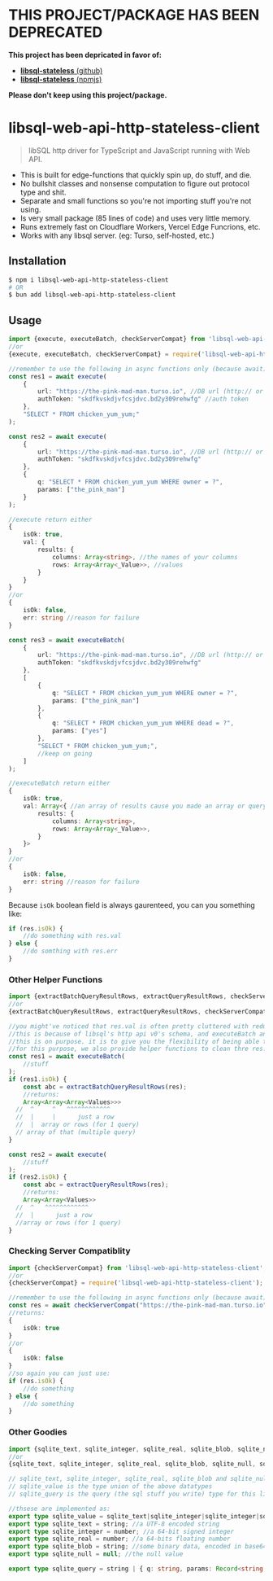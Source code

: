 # **__THIS PROJECT/PACKAGE HAS BEEN DEPRECATED__**
**This project has been depricated in favor of:**
- [**libsql-stateless** (github)](https://github.com/DaBigBlob/libsql-stateless)
- [**libsql-stateless** (npmjs)](https://www.npmjs.com/package/libsql-stateless)

**Please don't keep using this project/package.**

# libsql-web-api-http-stateless-client

> libSQL http driver for TypeScript and JavaScript running with Web API.

- This is built for edge-functions that quickly spin up, do stuff, and die.
- No bullshit classes and nonsense computation to figure out protocol type and shit.
- Separate and small functions so you're not importing stuff you're not using.
- Is very small package (85 lines of code) and uses very little memory.
- Runs extremely fast on Cloudflare Workers, Vercel Edge Funcrions, etc.
- Works with any libsql server. (eg: Turso, self-hosted, etc.)

## Installation

```bash
$ npm i libsql-web-api-http-stateless-client
# OR
$ bun add libsql-web-api-http-stateless-client
```

## Usage

```ts
import {execute, executeBatch, checkServerCompat} from 'libsql-web-api-http-stateless-client'; //mjs
//or
{execute, executeBatch, checkServerCompat} = require('libsql-web-api-http-stateless-client'); //for cjs

//remember to use the following in async functions only (because await)
const res1 = await execute(
    {
        url: "https://the-pink-mad-man.turso.io", //DB url (http:// or https:// only)
        authToken: "skdfkvskdjvfcsjdvc.bd2y309rehwfg" //auth token
    },
    "SELECT * FROM chicken_yum_yum;"
);

const res2 = await execute(
    {
        url: "https://the-pink-mad-man.turso.io", //DB url (http:// or https:// only)
        authToken: "skdfkvskdjvfcsjdvc.bd2y309rehwfg"
    },
    {
        q: "SELECT * FROM chicken_yum_yum WHERE owner = ?",
        params: ["the_pink_man"]
    }
);

//execute return either
{
    isOk: true,
    val: {
        results: {
            columns: Array<string>, //the names of your columns
            rows: Array<Array<_Value>>, //values
        }
    }
}
//or
{
    isOk: false,
    err: string //reason for failure
}

const res3 = await executeBatch(
    {
        url: "https://the-pink-mad-man.turso.io", //DB url (http:// or https:// only)
        authToken: "skdfkvskdjvfcsjdvc.bd2y309rehwfg"
    },
    [
        {
            q: "SELECT * FROM chicken_yum_yum WHERE owner = ?",
            params: ["the_pink_man"]
        },
        {
            q: "SELECT * FROM chicken_yum_yum WHERE dead = ?",
            params: ["yes"]
        },
        "SELECT * FROM chicken_yum_yum;",
        //keep on going
    ]
);

//executeBatch return either
{
    isOk: true,
    val: Array<{ //an array of results cause you made an array or query
        results: {
            columns: Array<string>,
            rows: Array<Array<_Value>>,
        }
    }>
}
//or
{
    isOk: false,
    err: string //reason for failure
}
```

Because `isOk` boolean field is always gaurenteed, you can you something like:

```ts
if (res.isOk) {
    //do something with res.val
} else {
    //do somthing with res.err
}
```

### Other Helper Functions

```ts
import {extractBatchQueryResultRows, extractQueryResultRows, checkServerCompat} from 'libsql-web-api-http-stateless-client'; //mjs
//or
{extractBatchQueryResultRows, extractQueryResultRows, checkServerCompat} = require('libsql-web-api-http-stateless-client'); //for cjs

//you might've noticed that res.val is often pretty cluttered with redundant stuff.
//this is because of libsql's http api v0's schema, and executeBatch and execute doing exactly as much as fetching the data.
//this is on purpose. it is to give you the flexibility of being able to choose exactly what post-processing is done to your data.
//for this purpose, we also provide helper functions to clean thre res.val's up if you want
const res1 = await executeBatch(
    //stuff
);
if (res1.isOk) {
    const abc = extractBatchQueryResultRows(res);
    //returns:
    Array<Array<Array<Values>>>
  //  ^     ^   ^^^^^^^^^^^^
  //  |     |      just a row
  //  |  array or rows (for 1 query)
  // array of that (multiple query)
}

const res2 = await execute(
    //stuff
);
if (res2.isOk) {
    const abc = extractQueryResultRows(res);
    //returns:
    Array<Array<Values>>
  //  ^   ^^^^^^^^^^^^
  //  |      just a row
  //array or rows (for 1 query)
}
```

### Checking Server Compatiblity

```ts
import {checkServerCompat} from 'libsql-web-api-http-stateless-client'; //mjs
//or
{checkServerCompat} = require('libsql-web-api-http-stateless-client'); //for cjs

//remember to use the following in async functions only (because await)
const res = await checkServerCompat("https://the-pink-mad-man.turso.io");//DB url (http:// or https:// only)
//returns:
{
    isOk: true
}
//or
{
    isOk: false
}
//so again you can just use:
if (res.isOk) {
    //do something
} else {
    //do something
}
```

### Other Goodies

```ts
import {sqlite_text, sqlite_integer, sqlite_real, sqlite_blob, sqlite_null, sqlite_value, sqlite_query} from 'libsql-web-api-http-stateless-client'; //mjs
//or
{sqlite_text, sqlite_integer, sqlite_real, sqlite_blob, sqlite_null, sqlite_value, sqlite_query} = require('libsql-web-api-http-stateless-client'); //for cjs

// sqlite_text, sqlite_integer, sqlite_real, sqlite_blob and sqlite_null are the 5 datatypes supported by sqlite
// sqlite_value is the type union of the above datatypes
// sqlite_query is the query (the sql stuff you write) type for this library

//thsese are implemented as:
export type sqlite_value = sqlite_text|sqlite_integer|sqlite_integer|sqlite_real|sqlite_blob|sqlite_null;
export type sqlite_text = string; //a UTF-8 encoded string
export type sqlite_integer = number; //a 64-bit signed integer
export type sqlite_real = number; //a 64-bits floating number
export type sqlite_blob = string; //some binary data, encoded in base64
export type sqlite_null = null; //the null value

export type sqlite_query = string | { q: string, params: Record<string, sqlite_value> | Array<sqlite_value> };
```